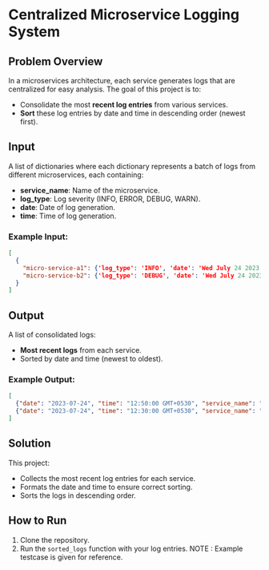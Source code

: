 # Centralized Microservice Logging System

## Problem Overview

In a microservices architecture, each service generates logs that are centralized for easy analysis. The goal of this project is to:
- Consolidate the most **recent log entries** from various services.
- **Sort** these log entries by date and time in descending order (newest first).

## Input

A list of dictionaries where each dictionary represents a batch of logs from different microservices, each containing:
- **service_name**: Name of the microservice.
- **log_type**: Log severity (INFO, ERROR, DEBUG, WARN).
- **date**: Date of log generation.
- **time**: Time of log generation.

### Example Input:
```json
[
  {
    "micro-service-a1": {'log_type': 'INFO', 'date': 'Wed July 24 2023', 'time': '12:30:00 GMT+0530'},
    "micro-service-b2": {'log_type': 'DEBUG', 'date': 'Wed July 24 2023', 'time': '12:50:00 GMT+0530'}
  }
]
```

## Output

A list of consolidated logs:
- **Most recent logs** from each service.
- Sorted by date and time (newest to oldest).

### Example Output:
```json
[
  {"date": "2023-07-24", "time": "12:50:00 GMT+0530", "service_name": "micro-service-b2", "log_type": "DEBUG"},
  {"date": "2023-07-24", "time": "12:30:00 GMT+0530", "service_name": "micro-service-a1", "log_type": "INFO"}
]
```

## Solution

This project:
- Collects the most recent log entries for each service.
- Formats the date and time to ensure correct sorting.
- Sorts the logs in descending order.

## How to Run

1. Clone the repository.
2. Run the `sorted_logs` function with your log entries.
   NOTE : Example testcase is given for reference. 